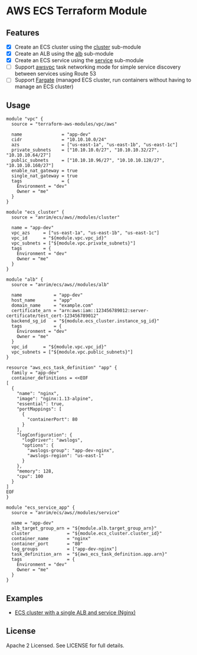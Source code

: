 # AWS ECS Terraform Module

## Features
* [x] Create an ECS cluster using the [cluster](https://github.com/terraform-aws-modules/terraform-aws-ecs/tree/master/modules/cluster) sub-module
* [x] Create an ALB using the [alb](https://github.com/terraform-aws-modules/terraform-aws-ecs/tree/master/modules/alb) sub-module
* [x] Create an ECS service using the [service](https://github.com/terraform-aws-modules/terraform-aws-ecs/tree/master/modules/service) sub-module
* [ ] Support [awsvpc](https://docs.aws.amazon.com/AmazonECS/latest/developerguide/task-networking.html) task networking mode for simple service discovery between services using Route 53
* [ ] Support [Fargate](https://aws.amazon.com/fargate/) (managed ECS cluster, run containers without having to manage an ECS cluster)

## Usage
```
module "vpc" {
  source = "terraform-aws-modules/vpc/aws"

  name               = "app-dev"
  cidr               = "10.10.10.0/24"
  azs                = ["us-east-1a", "us-east-1b", "us-east-1c"]
  private_subnets    = ["10.10.10.0/27", "10.10.10.32/27", "10.10.10.64/27"]
  public_subnets     = ["10.10.10.96/27", "10.10.10.128/27", "10.10.10.160/27"]
  enable_nat_gateway = true
  single_nat_gateway = true
  tags               = {
    Environment = "dev"
    Owner = "me"
  }
}

module "ecs_cluster" {
  source = "anrim/ecs/aws//modules/cluster"

  name = "app-dev"
  vpc_azs     = ["us-east-1a", "us-east-1b", "us-east-1c"]
  vpc_id      = "${module.vpc.vpc_id}"
  vpc_subnets = ["${module.vpc.private_subnets}"]
  tags        = {
    Environment = "dev"
    Owner = "me"
  }
}

module "alb" {
  source = "anrim/ecs/aws//modules/alb"

  name            = "app-dev"
  host_name       = "app"
  domain_name     = "example.com"
  certificate_arn = "arn:aws:iam::123456789012:server-certificate/test_cert-123456789012"
  backend_sg_id   = "${module.ecs_cluster.instance_sg_id}"
  tags            = {
    Environment = "dev"
    Owner = "me"
  }
  vpc_id      = "${module.vpc.vpc_id}"
  vpc_subnets = ["${module.vpc.public_subnets}"]
}

resource "aws_ecs_task_definition" "app" {
  family = "app-dev"
  container_definitions = <<EOF
[
  {
    "name": "nginx",
    "image": "nginx:1.13-alpine",
    "essential": true,
    "portMappings": [
      {
        "containerPort": 80
      }
    ],
    "logConfiguration": {
      "logDriver": "awslogs",
      "options": {
        "awslogs-group": "app-dev-nginx",
        "awslogs-region": "us-east-1"
      }
    },
    "memory": 128,
    "cpu": 100
  }
]
EOF
}

module "ecs_service_app" {
  source = "anrim/ecs/aws//modules/service"

  name = "app-dev"
  alb_target_group_arn = "${module.alb.target_group_arn}"
  cluster              = "${module.ecs_cluster.cluster_id}"
  container_name       = "nginx"
  container_port       = "80"
  log_groups           = ["app-dev-nginx"]
  task_definition_arn  = "${aws_ecs_task_definition.app.arn}"
  tags                 = {
    Environment = "dev"
    Owner = "me"
  }
}
```

## Examples
* [ECS cluster with a single ALB and service (Nginx)](https://github.com/terraform-aws-modules/terraform-aws-ecs/tree/master/examples/ecs-alb-single-svc)

## License
Apache 2 Licensed. See LICENSE for full details.
